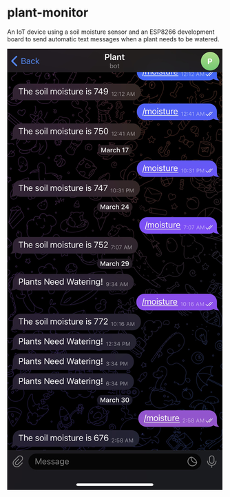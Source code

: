 # plant-monitor
An IoT device using a soil moisture sensor and an ESP8266 development board to send automatic text messages when a plant needs to be watered.

<img src="telegram-screenshot.png" alt="telegram screenshot">
